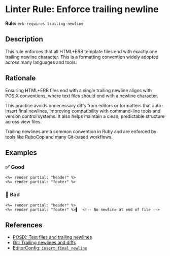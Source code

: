 # Linter Rule: Enforce trailing newline

**Rule:** `erb-requires-trailing-newline`

## Description

This rule enforces that all HTML+ERB template files end with exactly one trailing newline character. This is a formatting convention widely adopted across many languages and tools.

## Rationale

Ensuring HTML+ERB files end with a single trailing newline aligns with POSIX conventions, where text files should end with a newline character.

This practice avoids unnecessary diffs from editors or formatters that auto-insert final newlines, improving compatibility with command-line tools and version control systems. It also helps maintain a clean, predictable structure across view files.

Trailing newlines are a common convention in Ruby and are enforced by tools like RuboCop and many Git-based workflows.

## Examples

### ✅ Good

```erb
<%= render partial: "header" %>
<%= render partial: "footer" %>
```

### 🚫 Bad

```erb
<%= render partial: "header" %>
<%= render partial: "footer" %>▌  <!-- No newline at end of file -->
```

## References

- [POSIX: Text files and trailing newlines](https://pubs.opengroup.org/onlinepubs/9699919799/basedefs/V1_chap03.html#tag_03_206)
- [Git: Trailing newlines and diffs](https://git-scm.com/docs/git-diff#_generating_patches_with_p)
- [EditorConfig: `insert_final_newline`](https://github.com/editorconfig/editorconfig/wiki/EditorConfig-Properties#insert_final_newline)
